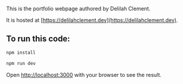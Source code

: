 This is the portfolio webpage authored by Delilah Clement.

It is hosted at [https://delilahclement.dev](https://delilahclement.dev).

## To run this code:

```bash
npm install
```

```bash
npm run dev
```

Open [http://localhost:3000](http://localhost:3000) with your browser to see the result.
